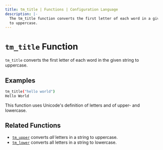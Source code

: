 ```yaml
---
title: tm_title | Functions | Configuration Language
description: |-
  The tm_title function converts the first letter of each word in a given string
  to uppercase.
---
```


# `tm_title` Function

`tm_title` converts the first letter of each word in the given string to uppercase.

## Examples

```sh
tm_title("hello world")
Hello World
```

This function uses Unicode's definition of letters and of upper- and lowercase.

## Related Functions

* [`tm_upper`](./tm_upper.md) converts _all_ letters in a string to uppercase.
* [`tm_lower`](./tm_lower.md) converts all letters in a string to lowercase.
